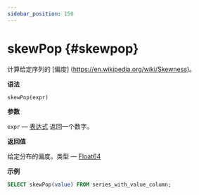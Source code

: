 ```yaml
---
sidebar_position: 150
---
```


# skewPop {#skewpop}

计算给定序列的 [偏度] (https://en.wikipedia.org/wiki/Skewness)。

**语法**

``` sql
skewPop(expr)
```

**参数**

`expr` — [表达式](../../../sql-reference/syntax.md#syntax-expressions) 返回一个数字。

**返回值**

给定分布的偏度。类型 — [Float64](../../../sql-reference/data-types/float.md)

**示例**

``` sql
SELECT skewPop(value) FROM series_with_value_column;
```
